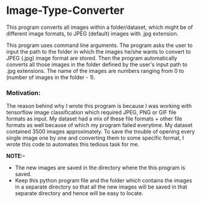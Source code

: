# Image-Type-Converter
This program converts all images within a folder/dataset, which might be of different image formats, to JPEG (default) images with .jpg extension.

This program uses command line arguments. The program asks the user to input the path to the folder in which the images he/she wants to convert to JPEG (.jpg) image format are stored. Then the program automatically converts all those images in the folder defined by the user's input path to .jpg extensions. The name of the images are numbers ranging from 0 to (number of images in the folder - 1).

### Motivation:
The reason behind why I wrote this program is because I was working with tensorflow image classification which required JPEG, PNG or GIF file formats as input. My dataset had a mix of these file formats + other file formats as well because of which my program failed everytime. My dataset contained 3500 images approximately. To save the trouble of opening every single image one by one and converting them to some specific format, I wrote this code to automates this tedious task for me.

<b>NOTE:-</b> 
  - The new images are saved in the directory where the this program is saved.
  - Keep this python program file and the folder which contains the images in a separate directory so that all the new images will be saved in that separate directory and hence will be easy to locate.
